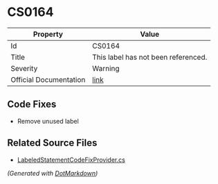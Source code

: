 # CS0164

| Property               | Value                                                             |
| ---------------------- | ----------------------------------------------------------------- |
| Id                     | CS0164                                                            |
| Title                  | This label has not been referenced\.                              |
| Severity               | Warning                                                           |
| Official Documentation | [link](http://docs.microsoft.com/en-us/dotnet/csharp/misc/cs0164) |

## Code Fixes

* Remove unused label

## Related Source Files

* [LabeledStatementCodeFixProvider.cs](../../src/CodeFixes/CSharp/CodeFixes/LabeledStatementCodeFixProvider.cs)

*\(Generated with [DotMarkdown](http://github.com/JosefPihrt/DotMarkdown)\)*